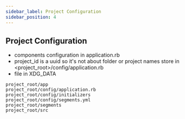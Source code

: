 ```yaml
---
sidebar_label: Project Configuration
sidebar_position: 4
---
```


## Project Configuration


- components configuration in application.rb
- project_id is a uuid so it's not about folder or project names store in <project_root>/config/application.rb
- file in XDG_DATA

```shell
project_root/app
project_root/config/application.rb
project_root/config/initializers
project_root/config/segments.yml
project_root/segments
project_root/src
```
